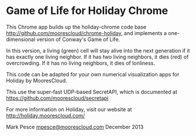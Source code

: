 Game of Life for Holiday Chrome
=============================

This Chrome app builds up the holiday-chrome code base http://github.com/moorescloud/chrome-holiday, and implements
a one-dimensional version of Conway's Game of Life.  

In this version, a living (green) cell will stay alive into the next generation if it has exactly one living neighbor.  If it has two living neighbors, it dies (red) of overcrowding. If it has no living neighbors, it dies of lonliness.

This code can be adapted for your own numerical visualization apps for Holiday by MooresCloud.

This use the super-fast UDP-based SecretAPI, which is documented at https://github.com/moorescloud/secretapi

For more information on Holiday, visit our website at http://holiday.moorescloud.com/

Mark Pesce
mpesce@moorescloud.com
December 2013
